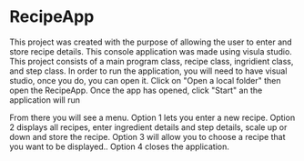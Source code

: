 # RecipeApp
This project was created with the purpose of allowing the user to enter and store recipe details.
This console application was made using visula studio.
This project consists of a main program class, recipe class, ingridient class, and step class.
In order to run the application, you will need to have visual studio, once you do, you can open it.
Click on "Open a local folder" then open the RecipeApp.
Once the app has opened, click "Start" an the application will run

From there you will see a menu. Option 1 lets you enter a new recipe. Option 2 displays all recipes, enter ingredient details and step details, scale up or down and store the recipe. Option 3 will allow you to choose a recipe that you want to be displayed.. Option 4 closes the application.

